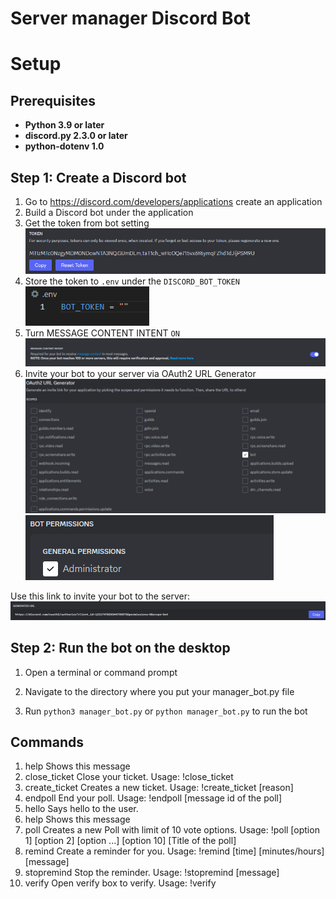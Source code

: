 # Server manager Discord Bot

# Setup
## Prerequisites
* **Python 3.9 or later**
* **discord.py 2.3.0 or later**
* **python-dotenv 1.0**

## Step 1: Create a Discord bot

1. Go to https://discord.com/developers/applications create an application
2. Build a Discord bot under the application
3. Get the token from bot setting
![alt text](image.png)
4. Store the token to `.env` under the `DISCORD_BOT_TOKEN`
![alt text](image-1.png)
5. Turn MESSAGE CONTENT INTENT `ON`
![alt text](image-2.png)
6. Invite your bot to your server via OAuth2 URL Generator
![alt text](image-4.png)
![alt text](image-5.png)

  Use this link to invite your bot to the server:
![alt text](image-3.png)

## Step 2: Run the bot on the desktop

1. Open a terminal or command prompt

2. Navigate to the directory where you put your manager_bot.py file

3. Run `python3 manager_bot.py` or `python manager_bot.py` to run the bot

## Commands

1. help          Shows this message
2. close_ticket  Close your ticket. Usage: !close_ticket
3. create_ticket Creates a new ticket. Usage: !create_ticket [reason]
4. endpoll       End your poll. Usage: !endpoll [message id of the poll]
5. hello         Says hello to the user.
6. help          Shows this message
7. poll          Creates a new Poll with limit of 10 vote options. Usage: !poll [option 1] [option 2] [option ...] [option 10] [Title of the poll]
8. remind        Create a reminder for you. Usage: !remind [time] [minutes/hours] [message] 
9. stopremind    Stop the reminder. Usage: !stopremind [message]
10. verify        Open verify box to verify. Usage: !verify
